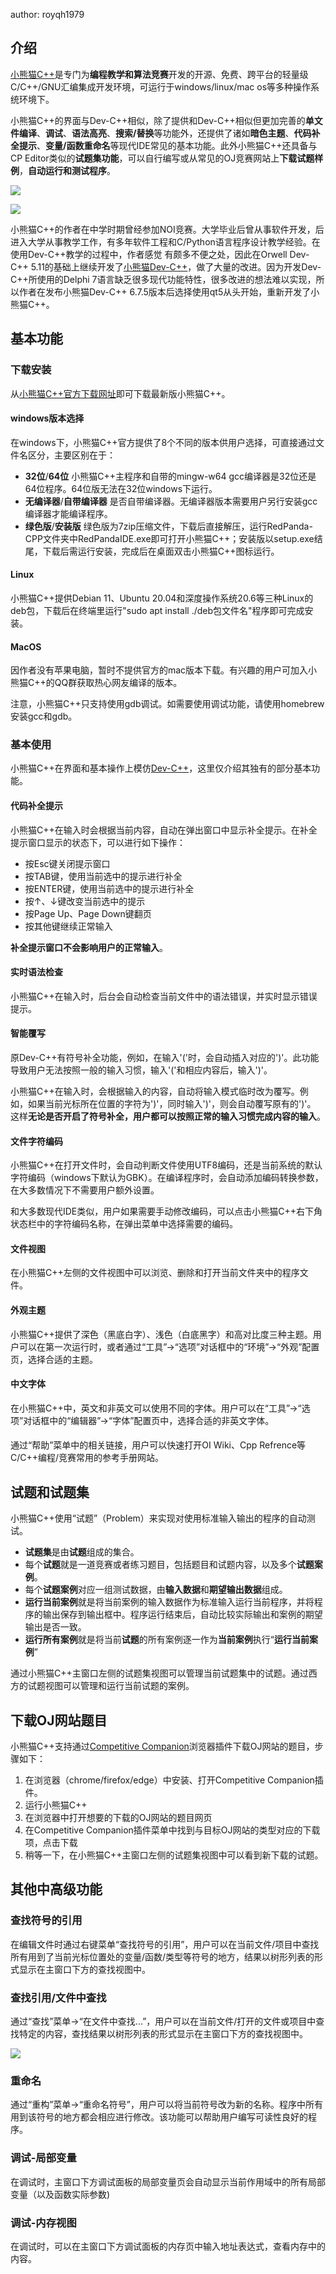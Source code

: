 author: royqh1979

## 介绍

[小熊猫C++](https://royqh1979.gitee.io/redpandacpp/)是专门为**编程教学和算法竞赛**开发的开源、免费、跨平台的轻量级C/C++/GNU汇编集成开发环境，可运行于windows/linux/mac os等多种操作系统环境下。

小熊猫C++的界面与Dev-C++相似，除了提供和Dev-C++相似但更加完善的**单文件编译**、**调试**、**语法高亮**、**搜索/替换**等功能外，还提供了诸如**暗色主题**、**代码补全提示**、**变量/函数重命名**等现代IDE常见的基本功能。此外小熊猫C++还具备与CP Editor类似的**试题集功能**，可以自行编写或从常见的OJ竞赛网站上**下载试题样例**，**自动运行和测试程序**。

![](./images/redpandacpp-1.png)

![](./images/redpandacpp-2.png)

小熊猫C++的作者在中学时期曾经参加NOI竞赛。大学毕业后曾从事软件开发，后进入大学从事教学工作，有多年软件工程和C/Python语言程序设计教学经验。在使用Dev-C++教学的过程中，作者感觉
有颇多不便之处，因此在Orwell Dev-C++ 5.11的基础上继续开发了[小熊猫Dev-C++](https://github.com/royqh1979/Dev-CPP)，做了大量的改进。因为开发Dev-C++所使用的Delphi 7语言缺乏很多现代功能特性，很多改进的想法难以实现，所以作者在发布小熊猫Dev-C++ 6.7.5版本后选择使用qt5从头开始，重新开发了小熊猫C++。

## 基本功能

### 下载安装

从[小熊猫C++官方下载网址](https://royqh1979.gitee.io/redpandacpp/download/)即可下载最新版小熊猫C++。

#### windows版本选择

在windows下，小熊猫C++官方提供了8个不同的版本供用户选择，可直接通过文件名区分，主要区别在于：

- **32位**/**64位** 小熊猫C++主程序和自带的mingw-w64 gcc编译器是32位还是64位程序。64位版无法在32位windows下运行。
- **无编译器**/**自带编译器** 是否自带编译器。无编译器版本需要用户另行安装gcc编译器才能编译程序。
- **绿色版**/**安装版**  绿色版为7zip压缩文件，下载后直接解压，运行RedPanda-CPP文件夹中RedPandaIDE.exe即可打开小熊猫C++；安装版以setup.exe结尾，下载后需运行安装，完成后在桌面双击小熊猫C++图标运行。

#### Linux

小熊猫C++提供Debian 11、Ubuntu 20.04和深度操作系统20.6等三种Linux的deb包，下载后在终端里运行"sudo apt install ./deb包文件名"程序即可完成安装。

#### MacOS

因作者没有苹果电脑，暂时不提供官方的mac版本下载。有兴趣的用户可加入小熊猫C++的QQ群获取热心网友编译的版本。

注意，小熊猫C++只支持使用gdb调试。如需要使用调试功能，请使用homebrew安装gcc和gdb。

### 基本使用

小熊猫C++在界面和基本操作上模仿[Dev-C++](./devcpp)，这里仅介绍其独有的部分基本功能。

#### 代码补全提示

小熊猫C++在输入时会根据当前内容，自动在弹出窗口中显示补全提示。在补全提示窗口显示的状态下，可以进行如下操作：

 - 按Esc键关闭提示窗口
 - 按TAB键，使用当前选中的提示进行补全
 - 按ENTER键，使用当前选中的提示进行补全
 - 按&uarr;、&darr;键改变当前选中的提示
 - 按Page Up、Page Down键翻页
 - 按其他键继续正常输入
 
**补全提示窗口不会影响用户的正常输入**。
 
#### 实时语法检查

小熊猫C++在输入时，后台会自动检查当前文件中的语法错误，并实时显示错误提示。

#### 智能覆写

原Dev-C++有符号补全功能，例如，在输入'('时，会自动插入对应的')'。此功能导致用户无法按照一般的输入习惯，输入'('和相应内容后，输入')'。

小熊猫C++在输入时，会根据输入的内容，自动将输入模式临时改为覆写。例如，如果当前光标所在位置的字符为')'，同时输入')'，则会自动覆写原有的')'。
这样**无论是否开启了符号补全，用户都可以按照正常的输入习惯完成内容的输入**。
 
#### 文件字符编码

小熊猫C++在打开文件时，会自动判断文件使用UTF8编码，还是当前系统的默认字符编码（windows下默认为GBK）。在编译程序时，会自动添加编码转换参数，在大多数情况下不需要用户额外设置。

和大多数现代IDE类似，用户如果需要手动修改编码，可以点击小熊猫C++右下角状态栏中的字符编码名称，在弹出菜单中选择需要的编码。

#### 文件视图

在小熊猫C++左侧的文件视图中可以浏览、删除和打开当前文件夹中的程序文件。

#### 外观主题

小熊猫C++提供了深色（黑底白字）、浅色（白底黑字）和高对比度三种主题。用户可以在第一次运行时，或者通过“工具”&rarr;“选项”对话框中的“环境”&rarr;“外观”配置页，选择合适的主题。

#### 中文字体

在小熊猫C++中，英文和非英文可以使用不同的字体。用户可以在“工具”&rarr;“选项”对话框中的“编辑器”&rarr;“字体”配置页中，选择合适的非英文字体。

#### 

通过“帮助”菜单中的相关链接，用户可以快速打开OI Wiki、Cpp Refrence等C/C++编程/竞赛常用的参考手册网站。

## 试题和试题集

小熊猫C++使用“试题”（Problem）来实现对使用标准输入输出的程序的自动测试。

 - **试题集**是由**试题**组成的集合。
 - 每个**试题**就是一道竞赛或者练习题目，包括题目和试题内容，以及多个**试题案例**。
 - 每个**试题案例**对应一组测试数据，由**输入数据**和**期望输出数据**组成。
 - **运行当前案例**就是将当前案例的输入数据作为标准输入运行当前程序，并将程序的输出保存到输出框中。程序运行结束后，自动比较实际输出和案例的期望输出是否一致。
 - **运行所有案例**就是将当前**试题**的所有案例逐一作为**当前案例**执行“**运行当前案例**”
 
 通过小熊猫C++主窗口左侧的试题集视图可以管理当前试题集中的试题。通过西方的试题视图可以管理和运行当前试题的案例。
 
## 下载OJ网站题目
 
 小熊猫C++支持通过[Competitive Companion](https://github.com/jmerle/competitive-companion)浏览器插件下载OJ网站的题目，步骤如下：
 
 1. 在浏览器（chrome/firefox/edge）中安装、打开Competitive Companion插件。
 2. 运行小熊猫C++
 3. 在浏览器中打开想要的下载的OJ网站的题目网页
 4. 在Competitive Companion插件菜单中找到与目标OJ网站的类型对应的下载项，点击下载
 5. 稍等一下，在小熊猫C++主窗口左侧的试题集视图中可以看到新下载的试题。

## 其他中高级功能

### 查找符号的引用

在编辑文件时通过右键菜单“查找符号的引用”，用户可以在当前文件/项目中查找所有用到了当前光标位置处的变量/函数/类型等符号的地方，结果以树形列表的形式显示在主窗口下方的查找视图中。

### 查找引用/文件中查找

通过“查找”菜单&rarr;“在文件中查找...”，用户可以在当前文件/打开的文件或项目中查找特定的内容，查找结果以树形列表的形式显示在主窗口下方的查找视图中。

![](./images/redpandacpp-findinfiles-1.png)

### 重命名

通过“重构”菜单&rarr;“重命名符号”，用户可以将当前符号改为新的名称。程序中所有用到该符号的地方都会相应进行修改。该功能可以帮助用户编写可读性良好的程序。

### 调试-局部变量

在调试时，主窗口下方调试面板的局部变量页会自动显示当前作用域中的所有局部变量（以及函数实际参数)

### 调试-内存视图

在调试时，可以在主窗口下方调试面板的内存页中输入地址表达式，查看内存中的内容。
